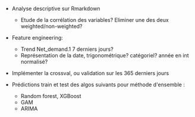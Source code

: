 - Analyse descriptive sur Rmarkdown
    - Etude de la corrélation des variables? Eliminer une des deux weighted/non-weighted?
- Feature engineering:
    - Trend Net_demand.1 7 derniers jours?
    - Représentation de la date, trigonométrique? catégoriel? année en int normalisé?

- Implémenter la crossval, ou validation sur les 365 derniers jours
- Prédictions train et test des algos suivants pour méthode d'ensemble :
    - Random forest, XGBoost
    - GAM
    - ARIMA